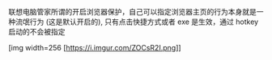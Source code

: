联想电脑管家所谓的开启浏览器保护，自己可以指定浏览器主页的行为本身就是一种流氓行为 (这是默认开启的), 只有点击快捷方式或者 exe 是生效，通过 hotkey 启动的不会被指定

[img width=256 [https://i.imgur.com/ZOCsR2I.png]]